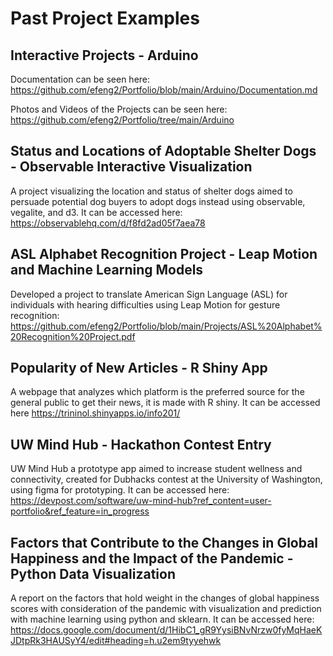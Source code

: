 # Past Project Examples

## Interactive Projects - Arduino
Documentation can be seen here: https://github.com/efeng2/Portfolio/blob/main/Arduino/Documentation.md

Photos and Videos of the Projects can be seen here: https://github.com/efeng2/Portfolio/tree/main/Arduino

## Status and Locations of Adoptable Shelter Dogs - Observable Interactive Visualization
A project visualizing the location and status of shelter dogs aimed to persuade potential dog buyers to adopt dogs instead using observable, vegalite, and d3. It can be accessed here: https://observablehq.com/d/f8fd2ad05f7aea78

## ASL Alphabet Recognition Project - Leap Motion and Machine Learning Models
Developed a project to translate American Sign Language (ASL) for individuals with hearing difficulties using Leap Motion for gesture recognition: https://github.com/efeng2/Portfolio/blob/main/Projects/ASL%20Alphabet%20Recognition%20Project.pdf

## Popularity of New Articles - R Shiny App
A webpage that analyzes which platform is the preferred source for the general public to get their news, it is made with R shiny. It can be accessed here https://trininol.shinyapps.io/info201/

## UW Mind Hub - Hackathon Contest Entry
UW Mind Hub a prototype app aimed to increase student wellness and connectivity, created for Dubhacks contest at the University of Washington, using figma for prototyping. It can be accessed here: https://devpost.com/software/uw-mind-hub?ref_content=user-portfolio&ref_feature=in_progress

## Factors that Contribute to the Changes in Global Happiness and the Impact of the Pandemic - Python Data Visualization
A report on the factors that hold weight in the changes of global happiness scores with consideration of the pandemic with visualization and prediction with machine learning using python and sklearn. It can be accessed here: https://docs.google.com/document/d/1HibC1_gR9YysiBNvNrzw0fyMqHaeKJDtpRk3HAUSyY4/edit#heading=h.u2em9tyyehwk
